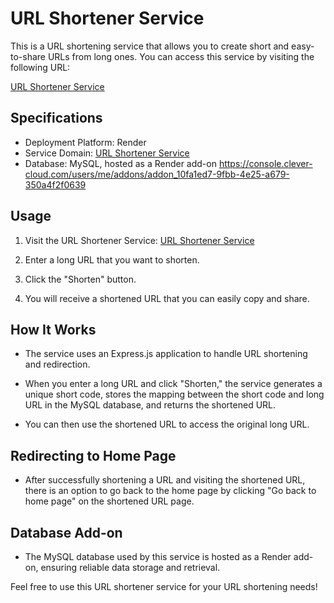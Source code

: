 # URL Shortener Service

This is a URL shortening service that allows you to create short and easy-to-share URLs from long ones. You can access this service by visiting the following URL:

[URL Shortener Service](https://urlshortner-3cwa.onrender.com/home)

## Specifications

- Deployment Platform: Render
- Service Domain: [URL Shortener Service](https://urlshortner-3cwa.onrender.com/home)
- Database: MySQL, hosted as a Render add-on
https://console.clever-cloud.com/users/me/addons/addon_10fa1ed7-9fbb-4e25-a679-350a4f2f0639

## Usage

1. Visit the URL Shortener Service: [URL Shortener Service](https://urlshortner-3cwa.onrender.com/home)

2. Enter a long URL that you want to shorten.

3. Click the "Shorten" button.

4. You will receive a shortened URL that you can easily copy and share.


## How It Works

- The service uses an Express.js application to handle URL shortening and redirection.

- When you enter a long URL and click "Shorten," the service generates a unique short code, stores the mapping between the short code and long URL in the MySQL database, and returns the shortened URL.

- You can then use the shortened URL to access the original long URL.

## Redirecting to Home Page

- After successfully shortening a URL and visiting the shortened URL, there is an option to go back to the home page by clicking "Go back to home page" on the shortened URL page.

## Database Add-on

- The MySQL database used by this service is hosted as a Render add-on, ensuring reliable data storage and retrieval.

Feel free to use this URL shortener service for your URL shortening needs!


